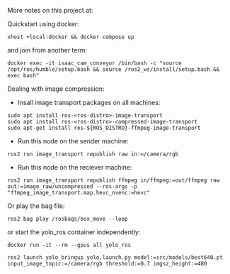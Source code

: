 More notes on this project at:

Quickstart using docker:
```
xhost +local:docker && docker compose up
```

and join from another term:
```
docker exec -it isaac_cam_conveyor /bin/bash -c "source /opt/ros/humble/setup.bash && source /ros2_ws/install/setup.bash && exec bash"
```

Dealing with image compression:

- Insall image transport packages on all machines:

```
sudo apt install ros-<ros-distro>-image-transport
sudo apt install ros-<ros-distro>-compressed-image-transport
sudo apt-get install ros-${ROS_DISTRO}-ffmpeg-image-transport
```

- Run this node on the sender machine:

```
ros2 run image_transport republish raw in:=/camera/rgb
```

- Run this node on the reciever machine:
```
ros2 run image_transport republish ffmpeg in/ffmpeg:=out/ffmpeg raw out:=image_raw/uncompressed --ros-args -p "ffmpeg_image_transport.map.hevc_nvenc:=hevc"
```

Or play the bag file:
```
ros2 bag play /rosbags/box_move --loop
```

or start the yolo_ros container independently:
```
docker run -it --rm --gpus all yolo_ros

ros2 launch yolo_bringup yolo.launch.py model:=src/models/best640.pt input_image_topic:=/camera/rgb threshold:=0.7 imgsz_height:=480
```